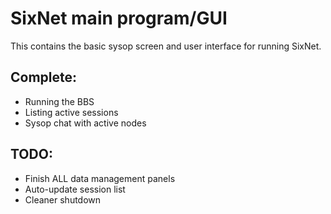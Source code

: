 # SixNet main program/GUI

This contains the basic sysop screen and user interface for running SixNet.

## Complete:
* Running the BBS
* Listing active sessions
* Sysop chat with active nodes

## TODO:
* Finish ALL data management panels
* Auto-update session list
* Cleaner shutdown
